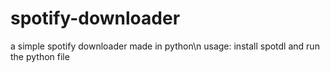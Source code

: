 # spotify-downloader
a simple spotify downloader made in python\n
usage: install spotdl and run the python file
